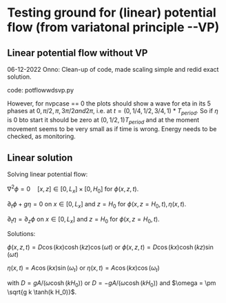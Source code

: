 # Testing ground for (linear) potential flow (from variatonal principle --VP)

## Linear potential flow without VP

06-12-2022 Onno: Clean-up of code, made scaling simple and redid exact solution.

code: potflowwdsvp.py

However, for nvpcase == 0 the plots should show a wave for eta in its 5 phases at $0, \pi/2, \pi, 3\pi/2 and 2\pi$, i.e. at $t=(0,1/4,1/2,3/4,1)*T_{period}$. So if $\eta$ is 0 bto start it should be zero at $(0,1/2,1)T_{period}$ and at the moment movement seems to be very small as if time is wrong. Energy needs to be checked, as monitoring.

## Linear solution

Solving linear potential flow:

$\nabla^2 \phi=0\quad[x,z]\in[0,L_x]\times[0,H_0]$ for $\phi(x,z,t)$.

$\partial_t\phi+g \eta = 0$ on $x\in[0,L_x]$ and $z=H_0$ for $\phi(x,z=H_0,t),\eta(x,t)$.

$\partial_t \eta = \partial_z\phi$ on $x\in[0,L_x]$ and $z=H_0$ for $\phi(x,z=H_0,t)$.

Solutions:

$\phi(x,z,t) = D \cos(k x)\cosh(k z)\cos(\omega t)$ or $\phi(x,z,t) = D \cos(k x)\cosh(k z)\sin(\omega t)$ 

$\eta(x,t) = A \cos(k x) \sin(\omega_t)$ or $\eta(x,t) = A \cos(k x) \cos(\omega_t)$

with $D = g A/(\omega\cosh(k H_0))$ or $D = -g A/(\omega\cosh(k H_0))$ and $\omega = \pm \sqrt{g k \tanh(k H_0)}$.


